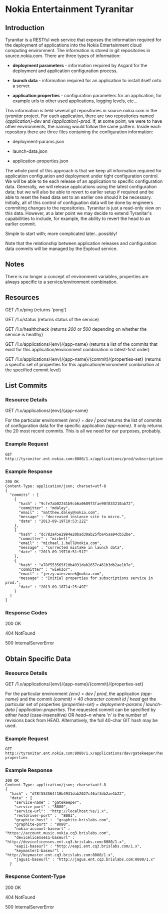 # Nokia Entertainment Tyranitar

## Introduction

Tyranitar is a RESTful web service that exposes the information
required for the deployment of applications into the Nokia
Entertainment cloud computing environment. The information is
stored in git repositories in source.nokia.com. There are three
types of information:

* **deployment parameters** - information required by Asgard for the
deployment and application configuration process.

* **launch data** - information required for an application to
install itself onto a server.

* **application properties** - configuration parameters for an application,
for example urls to other used applications, logging levels, etc...

This information is held several git repositories in source.nokia.com
in the _tyranitar_ project. For each application, there are two
repositories named _{application}-dev_ and _{application}-prod_. If,
at some point, we were to have other environments, the naming would
follow the same pattern. Inside each repository there are three files
containing the configuration information:

* deployment-params.json

* launch-data.json

* application-properties.json

The whole point of this approach is that we keep all information
required for application configuation and deployment under tight
configuration control. We will be able to tie each release of
an application to specific configuration data. Generally, we will
release applications using the latest configuration data; but we
will also be able to revert to earlier setup if required and be
able to reset the head data set to an earlier one should it be
necessary. Initially, all of this control of configuation data
will be done by engineers commiting changes to the repositories.
Tyranitar is just a read-only view on this data. However, at a later
point we may decide to extend Tyranitar's capabiilities to include,
for example, the ability to revert the head to an earlier commit.

Simple to start with; more complicated later...possibly!

Note that the relationship between application releases and
configuration data commits will be managed by the Exploud
service.

## Notes

There is no longer a concept of environment variables, properties
are always specific to a service/environment combination.

## Resources

GET /1.x/ping (returns 'pong')

GET /1.x/status (returns status of the service)

GET /1.x/healthcheck (returns _200_ or _500_ depending on whether the service is healthy)

GET /1.x/applications/{env}/{app-name} (returns a list of the commits that exist for this
application/environment combination in latest-first order)

GET /1.x/applications/{env}/{app-name}/{commit}/{properties-set} (returns a specific set of
properties for this application/environment combination at the specified commit level)

## List Commits

### Resource Details

GET /1.x/applications/{env}/{app-name}

For the particular environment _{env} = dev | prod_ returns the list of commits of
configuration data for the specific application _{app-name}_. It only returns the
20 most recent commits. This is all we need for our purposes, probably.

### Example Request

    GET http://tyranitor.ent.nokia.com:8080/1.x/applications/prod/subscriptions

### Example Response

    200 OK
    Content-Type: application/json; charset=utf-8
    {
      "commits" : [
        {
          "hash" : "9cfe7ab02241b9cb6a068973fae90f833210ab72",
          "committer" : "mdaley",
          "email" : "matthew.daley@nokia.com",
          "message" : "decreased instance site to micro.",
          "date" : "2013-09-19T10:53:22Z"
        },
        {
          "hash" : "dc782a45e2984e20bad30ab25fba45aa94cb52be",
          "committer" : "micbell",
          "email" : "michael.1.bell@nokia.com",
          "message" : "corrected mistake in launch data",
          "date" : "2013-09-19T10:51:51Z"
        },
        {
          "hash" : "a78f553565f10b4931dab2657c461b3db2ae1b7e",
          "committer" : "wiekzor",
          "email" : "jerzy.wieczorek@nokia.com",
          "message" : "Initial properties for subscriptions service in prod.",
          "date" : "2013-09-18T14:25:49Z"
        }
      ]
    }


### Response Codes

200 OK

404 NotFound

500 InternalServerError

## Obtain Specific Data

### Resource Details

GET /1.x/applications/{env}/{app-name}/{commit}/{properties-set}

For the particular environment _{env} = dev | prod_, the application _{app-name}_
and the commit _{commit} = 40 character commit id | head_ get the particular set of properties _{properties-set} =
deployment-params | launch-data | application-properties_. The requested commit can be specified by either _head_
(case-insensitive) OR _head~n_ where 'n' is the number of revisions back from HEAD. Alternatively, the full 40-char
GIT hash may be used.

### Example Request

    GET http://tyranitar.ent.nokia.com:8080/1.x/applications/dev/gatekeeper/head~1/service-properties

### Example Response

    200 OK
    Content-Type: application/json; charset=utf-8
    {
      "hash" : "d78f553564f10b4931dab2627c46af3db2ae1b22",
      "data" : {
        "service-name" : "gatekeeper",
        "service-port" : "8080",
        "service-url":  "http://localhost:%s/1.x",
        "restdriver-port" :  "8081",
        "graphite-host" :  "graphite.brislabs.com",
        "graphite-port" : "8080",
        "nokia-account-baseurl" : "https://account.music.nokia.cq3.brislabs.com",
        "devicelicenses1-baseurl" : "http://devicelicenses.ent.cq3.brislabs.com:8080/1.x",
        "eapi1-baseurl" : "http://eapi.ent.cq3.brislabs.com/1.x",
        "keymaster1-baseur"l : "http://keymaster.ent.cq3.brislabs.com:8080/1.x",
        "jagus1-baseurl" : "http://jagus.ent.cq3.brislabs.com:8080/1.x"
      }

  ### Response Content-Type

  200 OK

  404 NotFound

  500 InternalServerError
